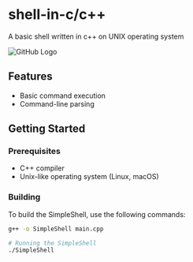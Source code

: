 # shell-in-c/c++
A basic shell written in c++ on UNIX operating system

![GitHub Logo](https://github.com/kush-bot/shell-in-cpp/blob/main/Screenshot_2024-02-03_16_52_39.png)

## Features

- Basic command execution
- Command-line parsing

## Getting Started

### Prerequisites

- C++ compiler
- Unix-like operating system (Linux, macOS)

### Building

To build the SimpleShell, use the following commands:

```bash
g++ -o SimpleShell main.cpp

# Running the SimpleShell
./SimpleShell
```



